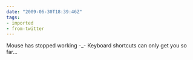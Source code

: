 ```yaml
---
date: "2009-06-30T18:39:46Z"
tags:
- imported
- from-twitter
---
```

Mouse has stopped working -_- Keyboard shortcuts can only get you so far...
